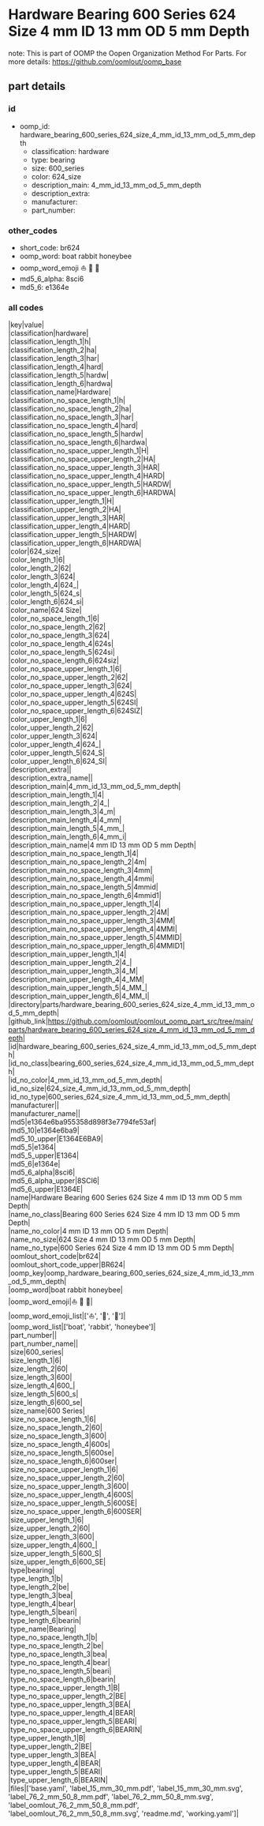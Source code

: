# Hardware Bearing 600 Series 624 Size 4 mm ID 13 mm OD 5 mm Depth  

note: This is part of OOMP the Oopen Organization Method For Parts. For more details: https://github.com/oomlout/oomp_base

##  part details





### id
* oomp_id: hardware_bearing_600_series_624_size_4_mm_id_13_mm_od_5_mm_depth
  * classification: hardware
  * type: bearing
  * size: 600_series
  * color: 624_size
  * description_main: 4_mm_id_13_mm_od_5_mm_depth
  * description_extra: 
  * manufacturer: 
  * part_number: 

### other_codes
* short_code: br624
* oomp_word: boat rabbit honeybee
* oomp_word_emoji :boat: :rabbit: :honeybee:
* md5_6_alpha: 8sci6
* md5_6: e1364e

### all codes 
|key|value|  
|classification|hardware|  
|classification_length_1|h|  
|classification_length_2|ha|  
|classification_length_3|har|  
|classification_length_4|hard|  
|classification_length_5|hardw|  
|classification_length_6|hardwa|  
|classification_name|Hardware|  
|classification_no_space_length_1|h|  
|classification_no_space_length_2|ha|  
|classification_no_space_length_3|har|  
|classification_no_space_length_4|hard|  
|classification_no_space_length_5|hardw|  
|classification_no_space_length_6|hardwa|  
|classification_no_space_upper_length_1|H|  
|classification_no_space_upper_length_2|HA|  
|classification_no_space_upper_length_3|HAR|  
|classification_no_space_upper_length_4|HARD|  
|classification_no_space_upper_length_5|HARDW|  
|classification_no_space_upper_length_6|HARDWA|  
|classification_upper_length_1|H|  
|classification_upper_length_2|HA|  
|classification_upper_length_3|HAR|  
|classification_upper_length_4|HARD|  
|classification_upper_length_5|HARDW|  
|classification_upper_length_6|HARDWA|  
|color|624_size|  
|color_length_1|6|  
|color_length_2|62|  
|color_length_3|624|  
|color_length_4|624_|  
|color_length_5|624_s|  
|color_length_6|624_si|  
|color_name|624 Size|  
|color_no_space_length_1|6|  
|color_no_space_length_2|62|  
|color_no_space_length_3|624|  
|color_no_space_length_4|624s|  
|color_no_space_length_5|624si|  
|color_no_space_length_6|624siz|  
|color_no_space_upper_length_1|6|  
|color_no_space_upper_length_2|62|  
|color_no_space_upper_length_3|624|  
|color_no_space_upper_length_4|624S|  
|color_no_space_upper_length_5|624SI|  
|color_no_space_upper_length_6|624SIZ|  
|color_upper_length_1|6|  
|color_upper_length_2|62|  
|color_upper_length_3|624|  
|color_upper_length_4|624_|  
|color_upper_length_5|624_S|  
|color_upper_length_6|624_SI|  
|description_extra||  
|description_extra_name||  
|description_main|4_mm_id_13_mm_od_5_mm_depth|  
|description_main_length_1|4|  
|description_main_length_2|4_|  
|description_main_length_3|4_m|  
|description_main_length_4|4_mm|  
|description_main_length_5|4_mm_|  
|description_main_length_6|4_mm_i|  
|description_main_name|4 mm ID 13 mm OD 5 mm Depth|  
|description_main_no_space_length_1|4|  
|description_main_no_space_length_2|4m|  
|description_main_no_space_length_3|4mm|  
|description_main_no_space_length_4|4mmi|  
|description_main_no_space_length_5|4mmid|  
|description_main_no_space_length_6|4mmid1|  
|description_main_no_space_upper_length_1|4|  
|description_main_no_space_upper_length_2|4M|  
|description_main_no_space_upper_length_3|4MM|  
|description_main_no_space_upper_length_4|4MMI|  
|description_main_no_space_upper_length_5|4MMID|  
|description_main_no_space_upper_length_6|4MMID1|  
|description_main_upper_length_1|4|  
|description_main_upper_length_2|4_|  
|description_main_upper_length_3|4_M|  
|description_main_upper_length_4|4_MM|  
|description_main_upper_length_5|4_MM_|  
|description_main_upper_length_6|4_MM_I|  
|directory|parts/hardware_bearing_600_series_624_size_4_mm_id_13_mm_od_5_mm_depth|  
|github_link|https://github.com/oomlout/oomlout_oomp_part_src/tree/main/parts/hardware_bearing_600_series_624_size_4_mm_id_13_mm_od_5_mm_depth|  
|id|hardware_bearing_600_series_624_size_4_mm_id_13_mm_od_5_mm_depth|  
|id_no_class|bearing_600_series_624_size_4_mm_id_13_mm_od_5_mm_depth|  
|id_no_color|4_mm_id_13_mm_od_5_mm_depth|  
|id_no_size|624_size_4_mm_id_13_mm_od_5_mm_depth|  
|id_no_type|600_series_624_size_4_mm_id_13_mm_od_5_mm_depth|  
|manufacturer||  
|manufacturer_name||  
|md5|e1364e6ba955358d898f3e7794fe53af|  
|md5_10|e1364e6ba9|  
|md5_10_upper|E1364E6BA9|  
|md5_5|e1364|  
|md5_5_upper|E1364|  
|md5_6|e1364e|  
|md5_6_alpha|8sci6|  
|md5_6_alpha_upper|8SCI6|  
|md5_6_upper|E1364E|  
|name|Hardware Bearing 600 Series 624 Size 4 mm ID 13 mm OD 5 mm Depth|  
|name_no_class|Bearing 600 Series 624 Size 4 mm ID 13 mm OD 5 mm Depth|  
|name_no_color|4 mm ID 13 mm OD 5 mm Depth|  
|name_no_size|624 Size 4 mm ID 13 mm OD 5 mm Depth|  
|name_no_type|600 Series 624 Size 4 mm ID 13 mm OD 5 mm Depth|  
|oomlout_short_code|br624|  
|oomlout_short_code_upper|BR624|  
|oomp_key|oomp_hardware_bearing_600_series_624_size_4_mm_id_13_mm_od_5_mm_depth|  
|oomp_word|boat rabbit honeybee|  
|oomp_word_emoji|:boat: :rabbit: :honeybee:|  
|oomp_word_emoji_list|[':boat:', ':rabbit:', ':honeybee:']|  
|oomp_word_list|['boat', 'rabbit', 'honeybee']|  
|part_number||  
|part_number_name||  
|size|600_series|  
|size_length_1|6|  
|size_length_2|60|  
|size_length_3|600|  
|size_length_4|600_|  
|size_length_5|600_s|  
|size_length_6|600_se|  
|size_name|600 Series|  
|size_no_space_length_1|6|  
|size_no_space_length_2|60|  
|size_no_space_length_3|600|  
|size_no_space_length_4|600s|  
|size_no_space_length_5|600se|  
|size_no_space_length_6|600ser|  
|size_no_space_upper_length_1|6|  
|size_no_space_upper_length_2|60|  
|size_no_space_upper_length_3|600|  
|size_no_space_upper_length_4|600S|  
|size_no_space_upper_length_5|600SE|  
|size_no_space_upper_length_6|600SER|  
|size_upper_length_1|6|  
|size_upper_length_2|60|  
|size_upper_length_3|600|  
|size_upper_length_4|600_|  
|size_upper_length_5|600_S|  
|size_upper_length_6|600_SE|  
|type|bearing|  
|type_length_1|b|  
|type_length_2|be|  
|type_length_3|bea|  
|type_length_4|bear|  
|type_length_5|beari|  
|type_length_6|bearin|  
|type_name|Bearing|  
|type_no_space_length_1|b|  
|type_no_space_length_2|be|  
|type_no_space_length_3|bea|  
|type_no_space_length_4|bear|  
|type_no_space_length_5|beari|  
|type_no_space_length_6|bearin|  
|type_no_space_upper_length_1|B|  
|type_no_space_upper_length_2|BE|  
|type_no_space_upper_length_3|BEA|  
|type_no_space_upper_length_4|BEAR|  
|type_no_space_upper_length_5|BEARI|  
|type_no_space_upper_length_6|BEARIN|  
|type_upper_length_1|B|  
|type_upper_length_2|BE|  
|type_upper_length_3|BEA|  
|type_upper_length_4|BEAR|  
|type_upper_length_5|BEARI|  
|type_upper_length_6|BEARIN|  
|files|['base.yaml', 'label_15_mm_30_mm.pdf', 'label_15_mm_30_mm.svg', 'label_76_2_mm_50_8_mm.pdf', 'label_76_2_mm_50_8_mm.svg', 'label_oomlout_76_2_mm_50_8_mm.pdf', 'label_oomlout_76_2_mm_50_8_mm.svg', 'readme.md', 'working.yaml']|  
